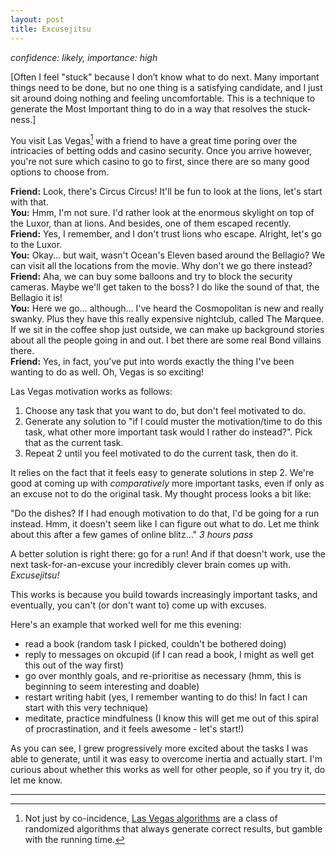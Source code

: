 ```yaml
---
layout: post
title: Excusejitsu
---
```

*confidence: likely, importance: high*

[Often I feel "stuck" because I don’t know what to do next. Many important things need to be done, but no one thing is a satisfying candidate, and I just sit around doing nothing and feeling uncomfortable. This is a technique to generate the Most Important thing to do in a way that resolves the stuck-ness.]

You visit Las Vegas[^0] with a friend to have a great time poring over the intricacies of betting odds and casino security. Once you arrive however, you're not sure which casino to go to first, since there are so many good options to choose from.

**Friend:** Look, there's Circus Circus! It'll be fun to look at the lions, let's start with that.  
**You:** Hmm, I'm not sure. I'd rather look at the enormous skylight on top of the Luxor, than at lions. And besides, one of them escaped recently.  
**Friend:** Yes, I remember, and I don't trust lions who escape. Alright, let's go to the Luxor.  
**You:** Okay... but wait, wasn't Ocean's Eleven based around the Bellagio? We can visit all the locations from the movie. Why don't we go there instead?  
**Friend:** Aha, we can buy some balloons and try to block the security cameras. Maybe we'll get taken to the boss? I do like the sound of that, the Bellagio it is!  
**You:** Here we go… although… I've heard the Cosmopolitan is new and really swanky. Plus they have this really expensive nightclub, called The Marquee. If we sit in the coffee shop just outside, we can make up background stories about all the people going in and out. I bet there are some real Bond villains there.  
**Friend:** Yes, in fact, you've put into words exactly the thing I've been wanting to do as well. Oh, Vegas is so exciting!

Las Vegas motivation works as follows:

1. Choose any task that you want to do, but don't feel motivated to do.
2. Generate any solution to "if I could muster the motivation/time to do this task, what other more important task would I rather do instead?". Pick that as the current task.
3. Repeat 2 until you feel motivated to do the current task, then do it.

It relies on the fact that it feels easy to generate solutions in step 2. We're good at coming up with *comparatively* more important tasks, even if only as an excuse not to do the original task. My thought process looks a bit like:

 "Do the dishes? If I had enough motivation to do that, I'd be going for a run instead. Hmm, it doesn't seem like I can figure out what to do. Let me think about this after a few games of online blitz…" *3 hours pass*

A better solution is right there: go for a run! And if that doesn't work, use the next task-for-an-excuse your incredibly clever brain comes up with. *Excusejitsu!*

This works is because you build towards increasingly important tasks, and eventually, you can't (or don't want to) come up with excuses.

Here's an example that worked well for me this evening:

- read a book (random task I picked, couldn't be bothered doing)
- reply to messages on okcupid (if I can read a book, I might as well get this out of the way first)
- go over monthly goals, and re-prioritise as necessary (hmm, this is beginning to seem interesting and doable)
- restart writing habit (yes, I remember wanting to do this! In fact I can start with this very technique)
- meditate, practice mindfulness (I know this will get me out of this spiral of procrastination, and it feels awesome - let's start!)

As you can see, I grew progressively more excited about the tasks I was able to generate, until it was easy to overcome inertia and actually start. I'm curious about whether this works as well for other people, so if you try it, do let me know.

---

[^0]: Not just by co-incidence, [Las Vegas algorithms](https://en.wikipedia.org/wiki/Las_Vegas_algorithm) are a class of randomized algorithms that always generate correct results, but gamble with the running time.
